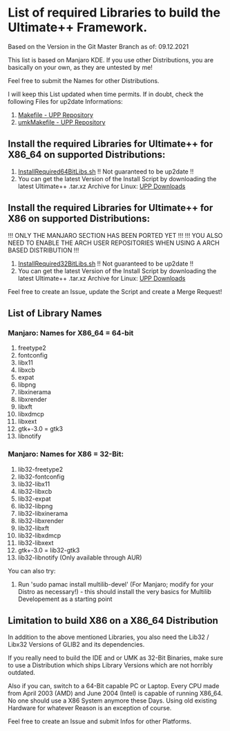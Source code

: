 # List of required Libraries to build the Ultimate++ Framework.

Based on the Version in the Git Master Branch as of: 09.12.2021

This list is based on Manjaro KDE. If you use other Distributions, you are basically on your own, as they are untested by me!

Feel free to submit the Names for other Distributions.

I will keep this List updated when time permits. If in doubt, check the following Files for up2date Informations:
1. [Makefile - UPP Repository](https://github.com/ultimatepp/ultimatepp/blob/master/Makefile)
2. [umkMakefile - UPP Repository](https://github.com/ultimatepp/ultimatepp/blob/master/umkMakefile)

## Install the required Libraries for Ultimate++ for X86_64 on supported Distributions:
1. [InstallRequired64BitLibs.sh](UPPFramework/InstallRequired64BitLibs.sh) !! Not guaranteed to be up2date !!
2. You can get the latest Version of the Install Script by downloading the latest Ultimate++ .tar.xz Archive for Linux: [UPP Downloads](https://www.ultimatepp.org/www$uppweb$download$en-us.html)

## Install the required Libraries for Ultimate++ for X86 on supported Distributions:
!!! ONLY THE MANJARO SECTION HAS BEEN PORTED YET !!!
!!! YOU ALSO NEED TO ENABLE THE ARCH USER REPOSITORIES WHEN USING A ARCH BASED DISTRIBUTION !!!

1. [InstallRequired32BitLibs.sh](UPPFramework/InstallRequired32BitLibs.sh) !! Not guaranteed to be up2date !!
2. You can get the latest Version of the Install Script by downloading the latest Ultimate++ .tar.xz Archive for Linux: [UPP Downloads](https://www.ultimatepp.org/www$uppweb$download$en-us.html)

Feel free to create an Issue, update the Script and create a Merge Request!

## List of Library Names

### Manjaro: Names for X86_64 = 64-bit
1. freetype2
2. fontconfig
3. libx11
4. libxcb
5. expat
6. libpng
7. libxinerama
8. libxrender
9. libxft
10. libxdmcp
11. libxext
12. gtk+-3.0 = gtk3
13. libnotify

### Manjaro: Names for X86 = 32-Bit:
1. lib32-freetype2
2. lib32-fontconfig
3. lib32-libx11
4. lib32-libxcb
5. lib32-expat
6. lib32-libpng
7. lib32-libxinerama
8. lib32-libxrender
9. lib32-libxft
10. lib32-libxdmcp
11. lib32-libxext
12. gtk+-3.0 = lib32-gtk3
12. lib32-libnotify (Only available through AUR)

You can also try:
1. Run 'sudo pamac install multilib-devel' (For Manjaro; modify for your Distro as necessary!) - this should install the very basics for Multilib Developement as a starting point

## Limitation to build X86 on a X86_64 Distribution
In addition to the above mentioned Libraries, you also need the Lib32 / Libx32 Versions of GLIB2 and its dependencies.

If you really need to build the IDE and or UMK as 32-Bit Binaries, make sure to use a Distribution which ships Library Versions which are not horribly outdated.

Also if you can, switch to a 64-Bit capable PC or Laptop. Every CPU made from April 2003 (AMD) and June 2004 (Intel) is capable of running X86_64. No one should use a X86 System anymore these Days. Using old existing Hardware for whatever Reason is an exception of course.

Feel free to create an Issue and submit Infos for other Platforms.
